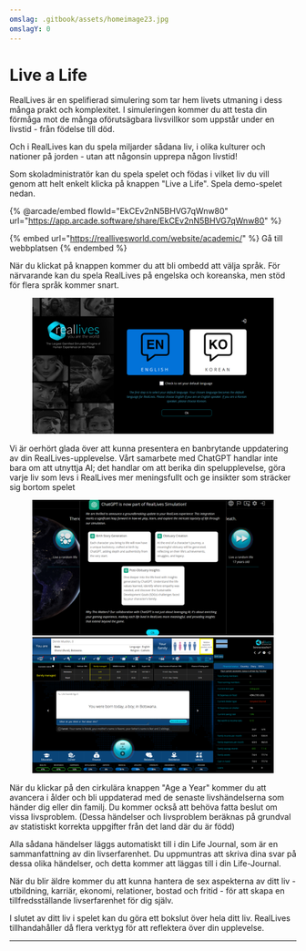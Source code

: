 ```yaml
---
omslag: .gitbook/assets/homeimage23.jpg
omslagY: 0
---
```


# Live a Life

RealLives är en spelifierad simulering som tar hem livets utmaning i dess många prakt och komplexitet. I simuleringen kommer du att testa din förmåga mot de många oförutsägbara livsvillkor som uppstår under en livstid - från födelse till död.

Och i RealLives kan du spela miljarder sådana liv, i olika kulturer och nationer på jorden - utan att någonsin upprepa någon livstid!

Som skoladministratör kan du spela spelet och födas i vilket liv du vill genom att helt enkelt klicka på knappen "Live a Life". Spela demo-spelet nedan.

{% @arcade/embed flowId="EkCEv2nN5BHVG7qWnw80" url="https://app.arcade.software/share/EkCEv2nN5BHVG7qWnw80" %}

{% embed url="https://reallivesworld.com/website/academic/" %}
Gå till webbplatsen
{% endembed %}

När du klickat på knappen kommer du att bli ombedd att välja språk. För närvarande kan du spela RealLives på engelska och koreanska, men stöd för flera språk kommer snart.

<figure><img src=".gitbook/assets/Screenshot 2024-03-11 132854.png" alt=""><figcaption></figcaption></figcaption></figure>    

Vi är oerhört glada över att kunna presentera en banbrytande uppdatering av din RealLives-upplevelse. Vårt samarbete med ChatGPT handlar inte bara om att utnyttja AI; det handlar om att berika din spelupplevelse, göra varje liv som levs i RealLives mer meningsfullt och ge insikter som sträcker sig bortom spelet

<figure><img src=".gitbook/assets/Screenshot 2024-03-11 132903.png" alt=""><figcaption></figcaption

<figure><img src=".gitbook/assets/Screenshot 2024-03-11 133915.png" alt=""><figcaption></figcaption></figcaption></figure>

När du klickar på den cirkulära knappen "Age a Year" kommer du att avancera i ålder och bli uppdaterad med de senaste livshändelserna som händer dig eller din familj. Du kommer också att behöva fatta beslut om vissa livsproblem. (Dessa händelser och livsproblem beräknas på grundval av statistiskt korrekta uppgifter från det land där du är född)

Alla sådana händelser läggs automatiskt till i din Life Journal, som är en sammanfattning av din livserfarenhet. Du uppmuntras att skriva dina svar på dessa olika händelser, och detta kommer att läggas till i din Life-Journal.

När du blir äldre kommer du att kunna hantera de sex aspekterna av ditt liv - utbildning, karriär, ekonomi, relationer, bostad och fritid - för att skapa en tillfredsställande livserfarenhet för dig själv.

I slutet av ditt liv i spelet kan du göra ett bokslut över hela ditt liv. RealLives tillhandahåller då flera verktyg för att reflektera över din upplevelse.

***
